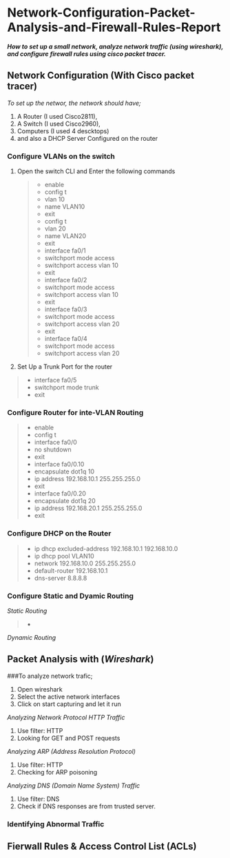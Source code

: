 # Network-Configuration-Packet-Analysis-and-Firewall-Rules-Report
***How to set up a small network, analyze network traffic (using wireshark), and configure firewall rules using cisco packet tracer.***

## Network Configuration (With Cisco packet tracer)
*To set up the networ, the network should have;*
1. A Router (I used Cisco2811),
2. A Switch (I used Cisco2960),
3. Computers (I used 4 descktops)
4. and also a DHCP Server Configured on the router

### Configure VLANs on the switch
1. Open the switch CLI and Enter the following commands
   >- enable 
   >- config t
   >- vlan 10
   >- name VLAN10
   >- exit
   >- config t
   >- vlan 20
   >- name VLAN20
   >- exit
   >- interface fa0/1
   >- switchport mode access
   >- switchport access vlan 10
   >- exit
   >- interface fa0/2
   >- switchport mode access
   >- switchport access vlan 10
   >- exit
   >- interface fa0/3
   >- switchport mode access
   >- switchport access vlan 20
   >- exit
   >- interface fa0/4
   >- switchport mode access
   >- switchport access vlan 20
  2. Set Up a Trunk Port for the router
   >- interface fa0/5
   >- switchport mode trunk
   >- exit
### Configure Router for inte-VLAN Routing
>- enable
>- config t
>- interface fa0/0
>- no shutdown
>- exit
>- interface fa0/0.10
>- encapsulate dot1q 10
>- ip address 192.168.10.1 255.255.255.0
>- exit
>- interface fa0/0.20
>- encapsulate dot1q 20
>- ip address 192.168.20.1 255.255.255.0
>- exit

### Configure DHCP on the Router
 >- ip dhcp excluded-address 192.168.10.1 192.168.10.0
 >- ip dhcp pool VLAN10
 >- network 192.168.10.0 255.255.255.0
 >- default-router 192.168.10.1
 >- dns-server 8.8.8.8

### Configure Static and Dyamic Routing
*Static Routing*
 >- 
*Dynamic Routing*

## Packet Analysis with (*Wireshark*)
###To analyze network trafic;
1. Open wireshark
2. Select the active network interfaces
3. Click on start capturing and let it run

*Analyzing Network Protocol HTTP Traffic*
1. Use filter: HTTP
2. Looking for GET and POST requests

*Analyzing ARP (Address Resolution Protocol)*
1. Use filter: HTTP
2. Checking for ARP poisoning

*Analyzing DNS (Domain Name System) Traffic*
1. Use filter: DNS
2. Check if DNS responses are from trusted server.

### Identifying Abnormal Traffic


## Fierwall Rules & Access Control List (ACLs)
